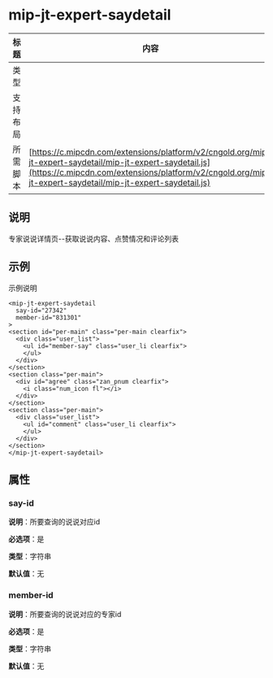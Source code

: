 # mip-jt-expert-saydetail

标题|内容
----|----
类型|
支持布局|
所需脚本| [https://c.mipcdn.com/extensions/platform/v2/cngold.org/mip-jt-expert-saydetail/mip-jt-expert-saydetail.js](https://c.mipcdn.com/extensions/platform/v2/cngold.org/mip-jt-expert-saydetail/mip-jt-expert-saydetail.js)

## 说明

专家说说详情页--获取说说内容、点赞情况和评论列表

## 示例

示例说明

```
<mip-jt-expert-saydetail
  say-id="27342"
  member-id="831301"
>
<section id="per-main" class="per-main clearfix">
  <div class="user_list">
    <ul id="member-say" class="user_li clearfix">
    </ul>
  </div>
</section>
<section class="per-main">
  <div id="agree" class="zan_pnum clearfix">
    <i class="num_icon fl"></i>
  </div>
</section>
<section class="per-main">
  <div class="user_list">
    <ul id="comment" class="user_li clearfix">
    </ul>
  </div>
</section>
</mip-jt-expert-saydetail>

```

## 属性

### say-id

**说明**：所要查询的说说对应id

**必选项**：是

**类型**：字符串

**默认值**：无

### member-id

**说明**：所要查询的说说对应的专家id

**必选项**：是

**类型**：字符串

**默认值**：无
